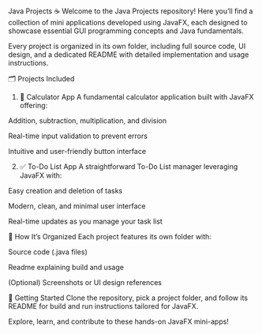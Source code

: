  Java Projects ☕
 Welcome to the Java Projects repository!
Here you’ll find a collection of mini applications developed using JavaFX, each designed to showcase essential GUI programming concepts and Java fundamentals.

Every project is organized in its own folder, including full source code, UI design, and a dedicated README with detailed implementation and usage instructions.

🗂 Projects Included
1. 🧮 Calculator App
A fundamental calculator application built with JavaFX offering:

Addition, subtraction, multiplication, and division

Real-time input validation to prevent errors

Intuitive and user-friendly button interface

2. ✅ To-Do List App
A straightforward To-Do List manager leveraging JavaFX with:

Easy creation and deletion of tasks

Modern, clean, and minimal user interface

Real-time updates as you manage your task list

📑 How It’s Organized
Each project features its own folder with:

Source code (.java files)

Readme explaining build and usage

(Optional) Screenshots or UI design references

🚀 Getting Started
Clone the repository, pick a project folder, and follow its README for build and run instructions tailored for JavaFX.

Explore, learn, and contribute to these hands-on JavaFX mini-apps!

